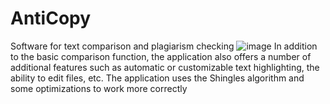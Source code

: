 # AntiCopy
Software for text comparison and plagiarism checking
![image](https://user-images.githubusercontent.com/91022025/210133812-afa849a3-ec60-4ab6-a67e-b3214be2c99c.png)
In addition to the basic comparison function, the application also offers a number of additional features such as automatic or customizable text highlighting, the ability to edit files, etc. The application uses the Shingles algorithm and some optimizations to work more correctly 

